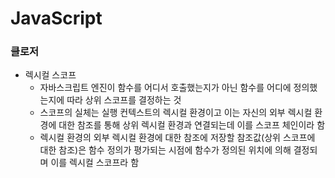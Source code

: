 # JavaScript
### 클로저
* 렉시컬 스코프
  * 자바스크립트 엔진이 함수를 어디서 호출했는지가 아닌 함수를 어디에 정의했는지에 따라 상위 스코프를 결정하는 것
  * 스코프의 실체는 실행 컨텍스트의 렉시컬 환경이고 이는 자신의 외부 렉시컬 환경에 대한 참조를 통해 상위 렉시컬 환경과 연결되는데 이를 스코프 체인이라 함
  * 렉시컬 환경의 외부 렉시컬 환경에 대한 참조에 저장할 참조값(상위 스코프에 대한 참조)은 함수 정의가 평가되는 시점에 함수가 정의된 위치에 의해 결정되며 이를 렉시컬 스코프라 함 